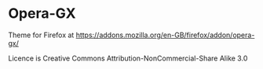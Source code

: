 # Opera-GX

Theme for Firefox at https://addons.mozilla.org/en-GB/firefox/addon/opera-gx/

Licence is Creative Commons Attribution-NonCommercial-Share Alike 3.0
